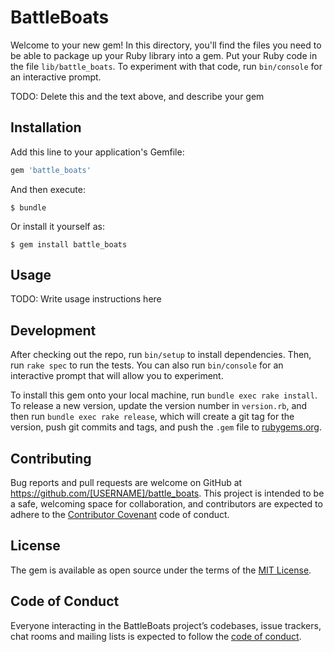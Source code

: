 # BattleBoats

Welcome to your new gem! In this directory, you'll find the files you need to be able to package up your Ruby library into a gem. Put your Ruby code in the file `lib/battle_boats`. To experiment with that code, run `bin/console` for an interactive prompt.

TODO: Delete this and the text above, and describe your gem

## Installation

Add this line to your application's Gemfile:

```ruby
gem 'battle_boats'
```

And then execute:

    $ bundle

Or install it yourself as:

    $ gem install battle_boats

## Usage

TODO: Write usage instructions here

## Development

After checking out the repo, run `bin/setup` to install dependencies. Then, run `rake spec` to run the tests. You can also run `bin/console` for an interactive prompt that will allow you to experiment.

To install this gem onto your local machine, run `bundle exec rake install`. To release a new version, update the version number in `version.rb`, and then run `bundle exec rake release`, which will create a git tag for the version, push git commits and tags, and push the `.gem` file to [rubygems.org](https://rubygems.org).

## Contributing

Bug reports and pull requests are welcome on GitHub at https://github.com/[USERNAME]/battle_boats. This project is intended to be a safe, welcoming space for collaboration, and contributors are expected to adhere to the [Contributor Covenant](http://contributor-covenant.org) code of conduct.

## License

The gem is available as open source under the terms of the [MIT License](https://opensource.org/licenses/MIT).

## Code of Conduct

Everyone interacting in the BattleBoats project’s codebases, issue trackers, chat rooms and mailing lists is expected to follow the [code of conduct](https://github.com/[USERNAME]/battle_boats/blob/master/CODE_OF_CONDUCT.md).
